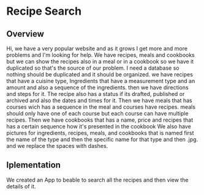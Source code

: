 # Recipe Search

## Overview
Hi, we have a very popular website and as it grows I get more and more problems and I'm looking for help.
We have recipes, meals and cookbooks but we can show the recipes also in a meal or in a cookbook so we have it duplicated so that's the source of our problem.
I need a database so nothing should be duplicated and it should be organized.
we have recipes that have a cuisine type, Ingredients that have a measurement type and an amount and also a sequence of the ingredients. then we have directions and steps for it.
The recipe also has a status if its drafted, published or archived and also the dates and times for it.
Then we have meals that has courses wich has a sequence in the meal and courses have recipes. meals should only have one of each course but each course can have multiple recipes.
Then we have cookbooks that has a name, price and recipes that has a certain sequence how it's presented in the cookbook
We also have pictures for ingredients, recipes, meals, and cookbooks that is named first the name of the type and then the specific name for that type and then .jpg. and we replace the spaces with dashes.

## Iplementation
We created an App to beable to search all the recipes and then view the details of it.
